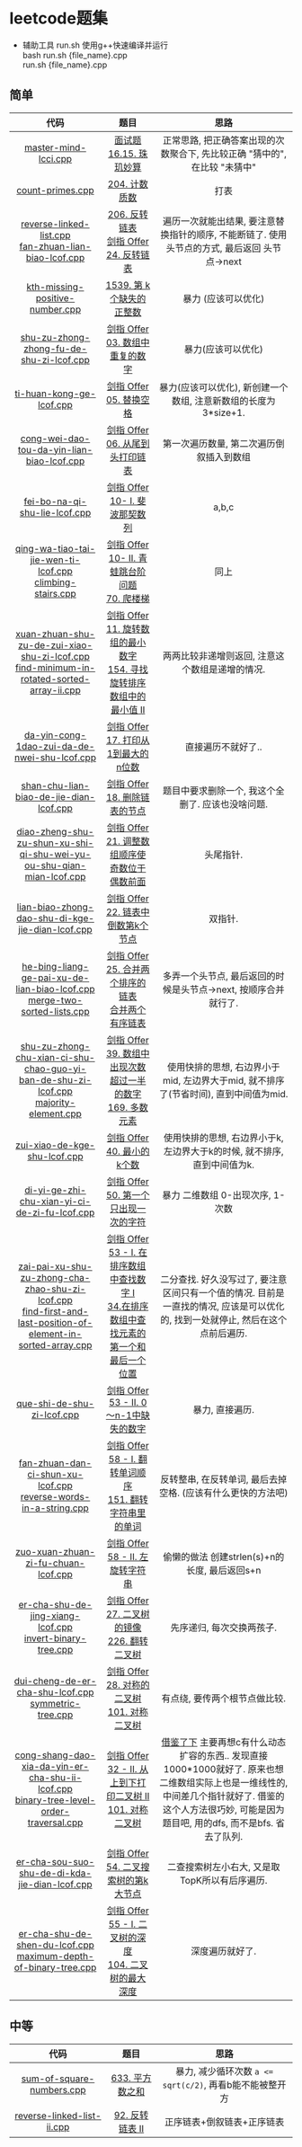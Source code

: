 # leetcode题集

- 辅助工具 run.sh 使用g++快速编译并运行  
    bash run.sh {file_name}.cpp  
    run.sh {file_name}.cpp


## 简单

代码 | 题目 | 思路
:-: | :-: | :-:
[master-mind-lcci.cpp](master-mind-lcci.cpp) | [面试题 16.15. 珠玑妙算](https://leetcode-cn.com/problems/master-mind-lcci/) | 正常思路, 把正确答案出现的次数聚合下, 先比较正确 "猜中的", 在比较 "未猜中"
[count-primes.cpp](count-primes.cpp) | [204. 计数质数](https://leetcode-cn.com/problems/count-primes/) | 打表
[reverse-linked-list.cpp](reverse-linked-list.cpp) <br/> [fan-zhuan-lian-biao-lcof.cpp](fan-zhuan-lian-biao-lcof.cpp) | [206. 反转链表](https://leetcode-cn.com/problems/reverse-linked-list/) <br/> [剑指 Offer 24. 反转链表](https://leetcode-cn.com/problems/fan-zhuan-lian-biao-lcof/) | 遍历一次就能出结果, 要注意替换指针的顺序, 不能断链了. 使用头节点的方式, 最后返回 头节点->next
[kth-missing-positive-number.cpp](kth-missing-positive-number.cpp) | [1539. 第 k 个缺失的正整数](https://leetcode-cn.com/problems/kth-missing-positive-number/) | 暴力 (应该可以优化)
[shu-zu-zhong-zhong-fu-de-shu-zi-lcof.cpp](shu-zu-zhong-zhong-fu-de-shu-zi-lcof.cpp) | [剑指 Offer 03. 数组中重复的数字](https://leetcode-cn.com/problems/shu-zu-zhong-zhong-fu-de-shu-zi-lcof/) | 暴力(应该可以优化)
[ti-huan-kong-ge-lcof.cpp](ti-huan-kong-ge-lcof.cpp) | [剑指 Offer 05. 替换空格](https://leetcode-cn.com/problems/ti-huan-kong-ge-lcof/) | 暴力(应该可以优化), 新创建一个数组, 注意新数组的长度为 3*size+1.
[cong-wei-dao-tou-da-yin-lian-biao-lcof.cpp](cong-wei-dao-tou-da-yin-lian-biao-lcof.cpp) | [剑指 Offer 06. 从尾到头打印链表](https://leetcode-cn.com/problems/cong-wei-dao-tou-da-yin-lian-biao-lcof/) | 第一次遍历数量, 第二次遍历倒叙插入到数组
[fei-bo-na-qi-shu-lie-lcof.cpp](fei-bo-na-qi-shu-lie-lcof.cpp) | [剑指 Offer 10- I. 斐波那契数列](https://leetcode-cn.com/problems/fei-bo-na-qi-shu-lie-lcof/) | a,b,c
[qing-wa-tiao-tai-jie-wen-ti-lcof.cpp](qing-wa-tiao-tai-jie-wen-ti-lcof.cpp) <br/> [climbing-stairs.cpp](climbing-stairs.cpp) | [剑指 Offer 10- II. 青蛙跳台阶问题](https://leetcode-cn.com/problems/qing-wa-tiao-tai-jie-wen-ti-lcof/) <br/> [70. 爬楼梯](https://leetcode-cn.com/problems/climbing-stairs/) | 同上
[xuan-zhuan-shu-zu-de-zui-xiao-shu-zi-lcof.cpp](xuan-zhuan-shu-zu-de-zui-xiao-shu-zi-lcof.cpp) <br/> [find-minimum-in-rotated-sorted-array-ii.cpp](find-minimum-in-rotated-sorted-array-ii.cpp) | [剑指 Offer 11. 旋转数组的最小数字](https://leetcode-cn.com/problems/xuan-zhuan-shu-zu-de-zui-xiao-shu-zi-lcof/) <br/> [154. 寻找旋转排序数组中的最小值 II](https://leetcode-cn.com/problems/find-minimum-in-rotated-sorted-array-ii/) | 两两比较非递增则返回, 注意这个数组是递增的情况.
[da-yin-cong-1dao-zui-da-de-nwei-shu-lcof.cpp](da-yin-cong-1dao-zui-da-de-nwei-shu-lcof.cpp) | [剑指 Offer 17. 打印从1到最大的n位数](https://leetcode-cn.com/problems/da-yin-cong-1dao-zui-da-de-nwei-shu-lcof/) | 直接遍历不就好了..
[shan-chu-lian-biao-de-jie-dian-lcof.cpp](shan-chu-lian-biao-de-jie-dian-lcof.cpp) | [剑指 Offer 18. 删除链表的节点](https://leetcode-cn.com/problems/shan-chu-lian-biao-de-jie-dian-lcof/) | 题目中要求删除一个, 我这个全删了. 应该也没啥问题.
[diao-zheng-shu-zu-shun-xu-shi-qi-shu-wei-yu-ou-shu-qian-mian-lcof.cpp](diao-zheng-shu-zu-shun-xu-shi-qi-shu-wei-yu-ou-shu-qian-mian-lcof.cpp) | [剑指 Offer 21. 调整数组顺序使奇数位于偶数前面](https://leetcode-cn.com/problems/diao-zheng-shu-zu-shun-xu-shi-qi-shu-wei-yu-ou-shu-qian-mian-lcof/) | 头尾指针.
[lian-biao-zhong-dao-shu-di-kge-jie-dian-lcof.cpp](lian-biao-zhong-dao-shu-di-kge-jie-dian-lcof.cpp) | [剑指 Offer 22. 链表中倒数第k个节点](https://leetcode-cn.com/problems/lian-biao-zhong-dao-shu-di-kge-jie-dian-lcof/) | 双指针.
[he-bing-liang-ge-pai-xu-de-lian-biao-lcof.cpp](he-bing-liang-ge-pai-xu-de-lian-biao-lcof.cpp) <br/> [merge-two-sorted-lists.cpp](merge-two-sorted-lists.cpp) | [剑指 Offer 25. 合并两个排序的链表](https://leetcode-cn.com/problems/he-bing-liang-ge-pai-xu-de-lian-biao-lcof/) <br/> [合并两个有序链表](合并两个有序链表) | 多弄一个头节点, 最后返回的时候是头节点->next, 按顺序合并就行了.
[shu-zu-zhong-chu-xian-ci-shu-chao-guo-yi-ban-de-shu-zi-lcof.cpp](shu-zu-zhong-chu-xian-ci-shu-chao-guo-yi-ban-de-shu-zi-lcof.cpp) <br/> [majority-element.cpp](majority-element.cpp) | [剑指 Offer 39. 数组中出现次数超过一半的数字](https://leetcode-cn.com/problems/shu-zu-zhong-chu-xian-ci-shu-chao-guo-yi-ban-de-shu-zi-lcof/) <br/> [169. 多数元素](https://leetcode-cn.com/problems/majority-element/) | 使用快排的思想, 右边界小于mid, 左边界大于mid, 就不排序了(节省时间), 直到中间值为mid.
[zui-xiao-de-kge-shu-lcof.cpp](zui-xiao-de-kge-shu-lcof.cpp) | [剑指 Offer 40. 最小的k个数](https://leetcode-cn.com/problems/zui-xiao-de-kge-shu-lcof/) | 使用快排的思想, 右边界小于k, 左边界大于k的时候, 就不排序, 直到中间值为k.
[di-yi-ge-zhi-chu-xian-yi-ci-de-zi-fu-lcof.cpp](di-yi-ge-zhi-chu-xian-yi-ci-de-zi-fu-lcof.cpp) | [剑指 Offer 50. 第一个只出现一次的字符](https://leetcode-cn.com/problems/di-yi-ge-zhi-chu-xian-yi-ci-de-zi-fu-lcof/) | 暴力 二维数组 0-出现次序, 1-次数
[zai-pai-xu-shu-zu-zhong-cha-zhao-shu-zi-lcof.cpp](zai-pai-xu-shu-zu-zhong-cha-zhao-shu-zi-lcof.cpp) <br/> [find-first-and-last-position-of-element-in-sorted-array.cpp](find-first-and-last-position-of-element-in-sorted-array.cpp) | [剑指 Offer 53 - I. 在排序数组中查找数字 I](https://leetcode-cn.com/problems/zai-pai-xu-shu-zu-zhong-cha-zhao-shu-zi-lcof/) <br/> [34.在排序数组中查找元素的第一个和最后一个位置](https://leetcode-cn.com/problems/find-first-and-last-position-of-element-in-sorted-array/) | 二分查找. 好久没写过了, 要注意 区间只有一个值的情况. 目前是一直找的情况, 应该是可以优化的, 找到一处就停止, 然后在这个点前后遍历.
[que-shi-de-shu-zi-lcof.cpp](que-shi-de-shu-zi-lcof.cpp) | [剑指 Offer 53 - II. 0～n-1中缺失的数字](https://leetcode-cn.com/problems/que-shi-de-shu-zi-lcof/) | 暴力, 直接遍历.
[fan-zhuan-dan-ci-shun-xu-lcof.cpp](fan-zhuan-dan-ci-shun-xu-lcof.cpp) <br/> [reverse-words-in-a-string.cpp](reverse-words-in-a-string.cpp)| [剑指 Offer 58 - I. 翻转单词顺序](https://leetcode-cn.com/problems/fan-zhuan-dan-ci-shun-xu-lcof/) <br> [151. 翻转字符串里的单词](https://leetcode-cn.com/problems/reverse-words-in-a-string/) | 反转整串, 在反转单词, 最后去掉空格. (应该有什么更快的方法吧)
[zuo-xuan-zhuan-zi-fu-chuan-lcof.cpp](zuo-xuan-zhuan-zi-fu-chuan-lcof.cpp) | [剑指 Offer 58 - II. 左旋转字符串](https://leetcode-cn.com/problems/zuo-xuan-zhuan-zi-fu-chuan-lcof/) | 偷懒的做法 创建strlen(s)+n的长度, 最后返回s+n
[er-cha-shu-de-jing-xiang-lcof.cpp](er-cha-shu-de-jing-xiang-lcof.cpp) <br/> [invert-binary-tree.cpp](invert-binary-tree.cpp)| [剑指 Offer 27. 二叉树的镜像](https://leetcode-cn.com/problems/er-cha-shu-de-jing-xiang-lcof/) <br> [226. 翻转二叉树](https://leetcode-cn.com/problems/invert-binary-tree/) | 先序递归, 每次交换两孩子.
[dui-cheng-de-er-cha-shu-lcof.cpp](dui-cheng-de-er-cha-shu-lcof.cpp) <br/> [symmetric-tree.cpp](symmetric-tree.cpp)| [剑指 Offer 28. 对称的二叉树](https://leetcode-cn.com/problems/dui-cheng-de-er-cha-shu-lcof/) <br> [101. 对称二叉树](https://leetcode-cn.com/problems/symmetric-tree/) | 有点绕, 要传两个根节点做比较.
[cong-shang-dao-xia-da-yin-er-cha-shu-ii-lcof.cpp](cong-shang-dao-xia-da-yin-er-cha-shu-ii-lcof.cpp) <br/> [binary-tree-level-order-traversal.cpp](binary-tree-level-order-traversal.cpp)| [剑指 Offer 32 - II. 从上到下打印二叉树 II](https://leetcode-cn.com/problems/cong-shang-dao-xia-da-yin-er-cha-shu-ii-lcof/) <br> [101. 对称二叉树](https://leetcode-cn.com/problems/symmetric-tree/) | [借鉴了下](https://leetcode-cn.com/problems/cong-shang-dao-xia-da-yin-er-cha-shu-ii-lcof/comments/246551) 主要再想c有什么动态扩容的东西.. 发现直接1000*1000就好了. 原来也想二维数组实际上也是一维线性的, 中间差几个指针就好了. 借鉴的这个人方法很巧妙, 可能是因为题目吧, 用的dfs, 而不是bfs. 省去了队列.
[er-cha-sou-suo-shu-de-di-kda-jie-dian-lcof.cpp](er-cha-sou-suo-shu-de-di-kda-jie-dian-lcof.cpp) | [剑指 Offer 54. 二叉搜索树的第k大节点](https://leetcode-cn.com/problems/er-cha-sou-suo-shu-de-di-kda-jie-dian-lcof/) | 二查搜索树左小右大, 又是取TopK所以有后序遍历.
[er-cha-shu-de-shen-du-lcof.cpp](er-cha-shu-de-shen-du-lcof.cpp) <br/> [maximum-depth-of-binary-tree.cpp](maximum-depth-of-binary-tree.cpp)| [剑指 Offer 55 - I. 二叉树的深度](https://leetcode-cn.com/problems/er-cha-shu-de-shen-du-lcof/) <br> [104. 二叉树的最大深度](https://leetcode-cn.com/problems/maximum-depth-of-binary-tree/) | 深度遍历就好了.


## 中等

代码 | 题目 | 思路
:-: | :-: | :-:
[sum-of-square-numbers.cpp](sum-of-square-numbers.cpp) | [633. 平方数之和](https://leetcode-cn.com/problems/sum-of-square-numbers/) | 暴力, 减少循环次数 `a <= sqrt(c/2)`, 再看b能不能被整开方
[reverse-linked-list-ii.cpp](reverse-linked-list-ii.cpp) | [92. 反转链表 II](https://leetcode-cn.com/problems/reverse-linked-list-ii/) | 正序链表+倒叙链表+正序链表
